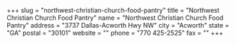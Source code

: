 +++
slug = "northwest-christian-church-food-pantry"
title = "Northwest Christian Church Food Pantry"
name = "Northwest Christian Church Food Pantry"
address = "3737 Dallas-Acworth Hwy NW"
city = "Acworth"
state = "GA"
postal = "30101"
website = ""
phone = "770 425-2525"
fax = ""
+++
